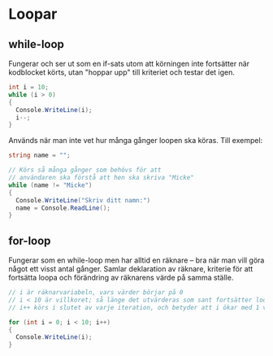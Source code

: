 # Loopar

## while-loop

Fungerar och ser ut som en if-sats utom att körningen inte fortsätter när kodblocket körts, utan "hoppar upp" till kriteriet och testar det igen.

```csharp
int i = 10;
while (i > 0)
{
  Console.WriteLine(i);
  i--;
}
```

Används när man inte vet hur många gånger loopen ska köras. Till exempel:

```csharp
string name = "";

// Körs så många gånger som behövs för att 
// användaren ska förstå att hen ska skriva "Micke"
while (name != "Micke")
{
  Console.WriteLine("Skriv ditt namn:")
  name = Console.ReadLine();
}
```

## for-loop

Fungerar som en while-loop men har alltid en räknare – bra när man vill göra något ett visst antal gånger. Samlar deklaration av räknare, kriterie för att fortsätta loopa och förändring av räknarens värde på samma ställe.

```csharp
// i är räknarvariabeln, vars värder börjar på 0
// i < 10 är villkoret; så länge det utvärderas som sant fortsätter loopen köras
// i++ körs i slutet av varje iteration, och betyder att i ökar med 1 varje gång

for (int i = 0; i < 10; i++)
{
  Console.WriteLine(i);
}
```


